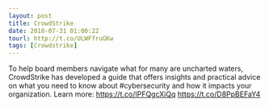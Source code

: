 ```yaml
---
layout: post
title: CrowdStrike
date: 2018-07-31 01:00:22
tourl: http://t.co/ULWFfruGKw
tags: [Crowdstrike]
---
```

To help board members navigate what for many are uncharted waters, CrowdStrike has developed a guide that offers insights and practical advice on what you need to know about #cybersecurity and how it impacts your organization. Learn more: https://t.co/IPFQgcXiQq https://t.co/D8PpBEFaY4